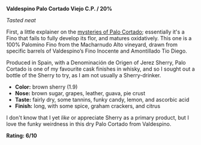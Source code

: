 **Valdespino Palo Cortado Viejo C.P. / 20%**

*Tasted neat*

First, a little explainer on the [mysteries of Palo Cortado](https://www.sherrynotes.com/sherry-wine-types/palo-cortado/); essentially it's a Fino that fails to fully develop its flor, and matures oxidatively.  This one is a 100% Palomino Fino from the Macharnudo Alto vineyard, drawn from specific barrels of Valdespino’s Fino Inocente and Amontillado Tio Diego.

Produced in Spain, with a Denominación de Origen of Jerez Sherry, Palo Cortado is one of my favourite cask finishes in whisky, and so I sought out a bottle of the Sherry to try, as I am not usually a Sherry-drinker.

* **Color:** brown sherry (1.9)
* **Nose:** brown sugar, grapes, leather, guava, pie crust
* **Taste:** fairly dry, some tannins, funky candy, lemon, and ascorbic acid
* **Finish:** long, with some spice, graham crackers, and citrus

I don't know that I yet *like* or appreciate Sherry as a primary product, but I love the funky weirdness in this dry Palo Cortado from Valdespino.

**Rating: 6/10**